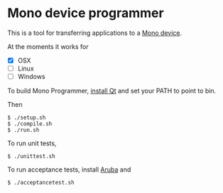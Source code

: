 # Mono device programmer

This is a tool for transferring applications to a [Mono device](http://openmono.com).

At the moments it works for
 - [X] OSX
 - [ ] Linux
 - [ ] Windows

To build Mono Programmer, [install Qt](https://www.qt.io/download-open-source/) and set your PATH to point to bin.

Then

    $ ./setup.sh
    $ ./compile.sh
    $ ./run.sh

To run unit tests,

    $ ./unittest.sh

To run acceptance tests, install [Aruba](https://github.com/cucumber/aruba) and

    $ ./acceptancetest.sh
